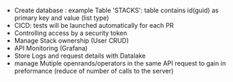 * Create database : example Table 'STACKS': table contains id(guid) as primary key and value (list type)
* CICD: tests will be launched automatically for each PR
* Controlling access by a security token
* Manage Stack ownership (User CRUD)
* API Monitoring (Grafana)
* Store Logs and request details with Datalake
* manage Mutiple openrands/operators in the same API request to gain in preformance (reduce of number of calls to the server)